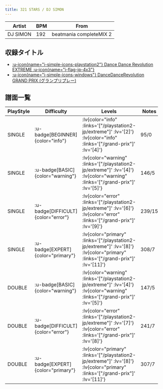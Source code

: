 ```yaml
---
title: 321 STARS / DJ SIMON
---
```


|Artist|BPM|From|
|------|---|----|
|DJ SIMON|192|beatmania completeMIX 2|

## 収録タイトル

- [ :u-icon{name="i-simple-icons-playstation2"} Dance Dance Revolution EXTREME :u-icon{name="i-flag-jp-4x3"} ](/playstation2-jp/extreme)
- [ :u-icon{name="i-simple-icons-windows"} DanceDanceRevolution GRAND PRIX (グランプリプレー)](/grand-prix)

## 譜面一覧

|PlayStyle|Difficulty|Levels|Notes|Movie|
|---------|----------|------|-----|-----|
|SINGLE| :u-badge[BEGINNER]{color="info"} | :lv{color="info" :links='["/playstation2-jp/extreme"]' :lv='[2]'}  :lv{color="info" :links='["/grand-prix"]' :lv='[4]'} |95/0||
|SINGLE| :u-badge[BASIC]{color="warning"} | :lv{color="warning" :links='["/playstation2-jp/extreme"]' :lv='[4]'}  :lv{color="warning" :links='["/grand-prix"]' :lv='[5]'} |146/5||
|SINGLE| :u-badge[DIFFICULT]{color="error"} | :lv{color="error" :links='["/playstation2-jp/extreme"]' :lv='[6]'}  :lv{color="error" :links='["/grand-prix"]' :lv='[9]'} |239/15||
|SINGLE| :u-badge[EXPERT]{color="primary"} | :lv{color="primary" :links='["/playstation2-jp/extreme"]' :lv='[8]'}  :lv{color="primary" :links='["/grand-prix"]' :lv='[11]'} |308/7||
|DOUBLE| :u-badge[BASIC]{color="warning"} | :lv{color="warning" :links='["/playstation2-jp/extreme"]' :lv='[4]'}  :lv{color="warning" :links='["/grand-prix"]' :lv='[5]'} |147/5||
|DOUBLE| :u-badge[DIFFICULT]{color="error"} | :lv{color="error" :links='["/playstation2-jp/extreme"]' :lv='[7]'}  :lv{color="error" :links='["/grand-prix"]' :lv='[8]'} |241/7||
|DOUBLE| :u-badge[EXPERT]{color="primary"} | :lv{color="primary" :links='["/playstation2-jp/extreme"]' :lv='[8]'}  :lv{color="primary" :links='["/grand-prix"]' :lv='[11]'} |307/7||
